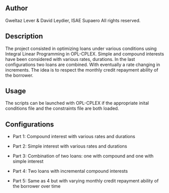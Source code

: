 Author
------
Gweltaz Lever & David Leydier, ISAE Supaero
All rights reserved.

Description
-----------
The project consisted in optimizing loans under various conditions using Integral Linear Programming in OPL-CPLEX.
Simple and compound interests have been considered with various rates, durations. In the last configurations two loans are combined. With eventually a rate changing in increments. The idea is to respect the monthly credit repayment ability of the borrower.

Usage
-----
The scripts can be launched with OPL-CPLEX if the appropriate inital conditions file and the constraints file are both loaded. 

Configurations
----------

- Part 1: Compound interest with various rates and durations

- Part 2: Simple interest with various rates and durations

- Part 3: Combination of two loans: one with compound and one with simple interest

- Part 4: Two loans with incremental compound interests

- Part 5: Same as 4 but with varying monthly credit repayment ability of the borrower over time
